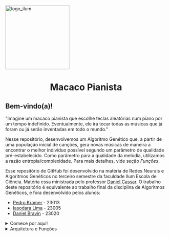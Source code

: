 <img src="https://upload.wikimedia.org/wikipedia/commons/thumb/9/9e/Ilumlogo.pdf/page1-1200px-Ilumlogo.pdf.jpg" alt="logo_ilum" width="200"/>
<h1 align="center"> Macaco Pianista </h1>

## Bem-vindo(a)!

"Imagine um macaco pianista que escolhe teclas aleatórias num piano por um tempo indefinido. Eventualmente, ele irá tocar todas as músicas que já foram ou já serão inventadas em todo o mundo."

Nesse repositório, desenvolvemos um Algoritmo Genético que, a partir de uma população inicial de canções, gera novas músicas de maneira a encontrar o melhor indivíduo possível segundo um parâmetro de qualidade pré-estabelecido. Como parâmetro para a qualidade da melodia, utilizamos a razão entropia/complexidade. Para mais detalhes, vide seção *Funções*. 

Esse repositório de GitHub foi desenvolvido na matéria de Redes Neurais e Algoritmos Genéticos no terceiro semestre da faculdade Ilum Escola de Ciência. Matéria essa ministrada pelo professor [Daniel Cassar](https://github.com/drcassar). O trabalho deste repositório é equivalente ao trabalho final da disciplina de Algoritmos Genéticos, e fora desenvolvido pelos alunos:
+ [Pedro Kramer](https://github.com/pedrokramer) - 23013
+ [Iasodara Lima](https://github.com/Iasodara) - 23005
+ [Daniel Bravin](https://github.com/MrBravin) - 23020

<details>
    
<summary>Comece por aqui!</summary>

Todas as funções necessárias para a utilização do algoritmo estão disponíveis no arquivo `funcoes_musicais.py`, sendo necessários os seguintes Módulos/Bibliotecas:

+ Random
+ Math
+ Collections
+ itertools
+ Music21

O arquivo 'Trabalho_gene.ipynb' contém a estrutura do algoritmo desenvolvida, com parâmetros pré-definidos como exemplo de utilização. 

### Observações

+ É possível alterar a variável 'NUM_NOTAS' para gerar canções mais longas. No entanto, sugerimos a utilização de até 200 notas, dado que acima desse número o resultado não converge. 
+ Os genes devem ser múltiplos de 10 para o funcionamento adequado do algoritmo durante as etapas de Cruzamento e Mutação.

</p>
</details>

<details>
    
<summary>Arquitetura e Funções</summary>

  O arquivo `funcoes_musicais.py` Contém  todas as funções necessárias para a execução do algoritmo, que pode ser dividido em cinco etapas principais, sendo elas:

  ## Função Objetivo

Para a definição da Função Objetivo a ser utilizada, partimos da premissa de que "Uma música agradável terá um equilíbrio de uma alta entropia e uma alta complexidade". A veracidade ou não dessa premissa sob a perspectiva dos músicos não é de nosso interesse no momento, dado que essa premissa nos oferece um ponto de partida para a aplicação de um algoritmo genético. 

Para medir as qualidades de complexidade e entropia, utilizamos a [Complexidade de Lempel-Ziv](https://en.wikipedia.org/wiki/Lempel%E2%80%93Ziv_complexity) e a [Entropia de Shannon](https://en.wikipedia.org/wiki/Entropy_(information_theory)). Após calcular esses valores para cada indivíduo, a função objetivo é definida como a razão entre a entropia e a complexidade. 
  
  ## Seleção
  *Indivíduos:* Os indíviduos consistem em listas de tamanho definido pela variável 'NUM_NOTAS', cujos elementos são sorteados a partir de uma lista de notas musicais. 
  
  *Gene:* Os genes de cada indivíduo consistem em conjuntos formados pela sequência de notas. 
  
  A partir dos parâmetros iniciais definidos, o algoritmo realiza a criação de uma população de indivíduos (melodias) inicial. 
  
  A seleção de indivíduos para a próxima geração é feita numa proporção 8/2/2, sendo 80% os indivíduos com maior razão entropia/complexidade, 20% indivíduos com a maior entropia e 20% indivíduos com a maior complexidade. 
  
  ## Cruzamento

O cruzamento é baseado no heuristic crossover. O cruzamento recebe 4 parâmetros: _music_p_, _music_m_, _n_, _chance_de_cruzamento_. As duas primeiras são as duas listas que gerarão outros dois filhos, n será o das sublistas que serão segmentados dos pais e chance de cruzamento é um float que representa o seu nome.

Então a ordem lógica dessa função é 1. segmentar os pais em pedaços de tamanho n. 2. Ordenar esses segmentos em duas listas, uma de maior entropia a menor entropia e outra de menor complexidade a maior complexidade, do pai e da mãe respectivamente. 3. Juntar em uma lista uma mistura listrada da mãe e do pai, uma de menor complexidade, e uma de maior entropia. 4. Diminuir essas listas para que se crie dois filhos, um de maior entropia e outro de menor complexidade.
  
  ## Mutação
  
Para cada indivíduo de uma geração, é sorteada um valor entre -1 e 1. Se esse valor for menor que a probabilidade de uma mutação, o indivíduo sofre uma mutação que altera seguidamente a sequência de notas de duas formas distintas, sendo elas:

### Troca:
O algoritmo seleciona uma nota do indivíduo e troca por outra nota qualquer.

### Substituição:
O algoritmo seleciona uma sequência de 5 notas, sendo a do meio a nota alterada anteriormente, após isso, copia essa sequência e substitui a sequencia de 5 notas anterior ou seguinte a esse, pelas 5 notas selecionadas. Criando um looping dessas 5 notas, fazendo-as se repetirem. 
  
  ## Atualização do Hall da Fama
  
Durante cada nova geração, o algoritmo seleciona os indivíduos com os maiores valores da Função Objetivo e os adiciona ao Hall da Fama. Esse Hall da Fama contém os melhores resultados encontrados pelo algoritmo e o seu valor de *fitness*.


</p>
</details>

